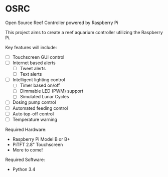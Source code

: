 OSRC
====

Open Source Reef Controller powered by Raspberry Pi


This project aims to create a reef aquarium controller utilizing the Raspberry Pi.

Key features will include:
- [ ] Touchscreen GUI control
- [ ] Internet based alerts
  - [ ] Tweet alerts
  - [ ] Text alerts
- [ ] Intelligent lighting control
  - [ ] Timer based on/off
  - [ ] Dimmable LED (PWM) support
  - [ ] Simulated Lunar Cycles
- [ ] Dosing pump control
- [ ] Automated feeding control
- [ ] Auto top-off control
- [ ] Temperature warning

Required Hardware:
- Raspberry Pi Model B or B+
- PiTFT 2.8" Touchscreen
- More to come!

Required Software:
- Python 3.4

